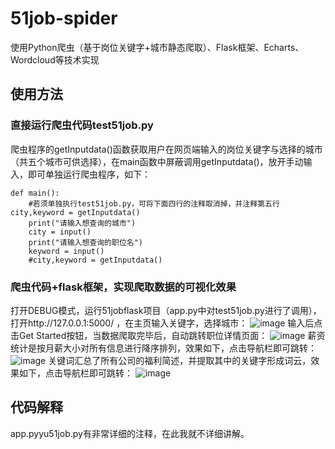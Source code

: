 # 51job-spider
使用Python爬虫（基于岗位关键字+城市静态爬取）、Flask框架、Echarts、Wordcloud等技术实现


## 使用方法

### 直接运行爬虫代码test51job.py
爬虫程序的getInputdata()函数获取用户在网页端输入的岗位关键字与选择的城市（共五个城市可供选择），在main函数中屏蔽调用getInputdata()，放开手动输入，即可单独运行爬虫程序，如下：
```
def main():
    #若须单独执行test51job.py，可将下面四行的注释取消掉，并注释第五行city,keyword = getInputdata()
    print("请输入想查询的城市")
    city = input()
    print("请输入想查询的职位名")
    keyword = input()
    #city,keyword = getInputdata()
```
### 爬虫代码+flask框架，实现爬取数据的可视化效果
打开DEBUG模式，运行51jobflask项目（app.py中对test51job.py进行了调用），打开http://127.0.0.1:5000/ ，在主页输入关键字，选择城市：
![image](https://github.com/tansimin-crypto/51job-/blob/master/static/pic/search.jpg)
输入后点击Get Started按钮，当数据爬取完毕后，自动跳转职位详情页面：
![image](https://github.com/tansimin-crypto/51job-/blob/master/static/pic/positions.jpg)
薪资统计是按月薪大小对所有信息进行降序排列，效果如下，点击导航栏即可跳转：
![image](https://github.com/tansimin-crypto/51job-/blob/master/static/pic/salary.png)
关键词汇总了所有公司的福利简述，并提取其中的关键字形成词云，效果如下，点击导航栏即可跳转：
![image](https://github.com/tansimin-crypto/51job-/blob/master/static/pic/companysalary.jpg)

## 代码解释

app.pyyu51job.py有非常详细的注释，在此我就不详细讲解。





